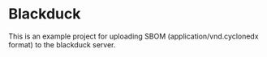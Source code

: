 # Blackduck

This is an example project for uploading SBOM (application/vnd.cyclonedx format) to the blackduck server.
